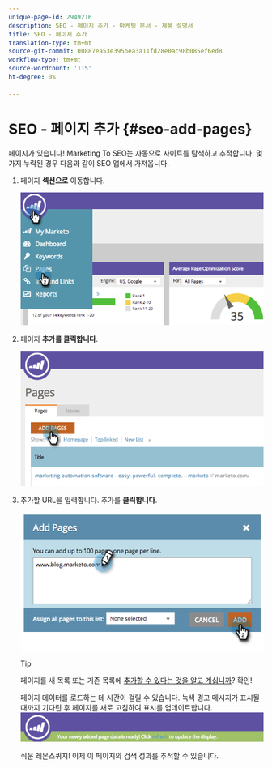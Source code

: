 ```yaml
---
unique-page-id: 2949216
description: SEO - 페이지 추가 - 마케팅 문서 - 제품 설명서
title: SEO - 페이지 추가
translation-type: tm+mt
source-git-commit: 00887ea53e395bea3a11fd28e0ac98b085ef6ed8
workflow-type: tm+mt
source-wordcount: '115'
ht-degree: 0%

---
```



# SEO - 페이지 추가 {#seo-add-pages}

페이지가 있습니다! Marketing To SEO는 자동으로 사이트를 탐색하고 추적합니다. 몇 가지 누락된 경우 다음과 같이 SEO 앱에서 가져옵니다.

1. 페이지 **섹션으로** 이동합니다.

   ![](assets/image2014-9-18-12-3a55-3a19.png)

1. 페이지 **추가를 클릭합니다**.

   ![](assets/image2014-9-18-12-3a55-3a53.png)

1. 추가할 URL을 입력합니다. 추가를 **클릭합니다**.

   ![](assets/image2014-9-18-12-3a56-3a15.png)

   >[!TIP]
   >
   >페이지를 새 목록 또는 기존 목록에 [추가할 수 있다는 것을 알고 계십니까](../../../../product-docs/additional-apps/seo/understanding-seo/seo-managing-lists.md)? 확인!

   페이지 데이터를 로드하는 데 시간이 걸릴 수 있습니다. 녹색 경고 메시지가 표시될 때까지 기다린 후 페이지를 새로 고침하여 표시를 업데이트합니다.
   ![](assets/image2014-9-18-12-3a57-3a10.png)

   쉬운 레몬스퀴지! 이제 이 페이지의 검색 성과를 추적할 수 있습니다.

